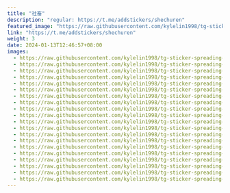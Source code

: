 ```yaml
---
title: "社畜"
description: "regular: https://t.me/addstickers/shechuren"
featured_image: "https://raw.githubusercontent.com/kylelin1998/tg-sticker-spreading-worldwide-images/main/img/1f86a9f5-31d5-476d-a85a-0bc29162ca65.jpg"
link: "https://t.me/addstickers/shechuren"
weight: 3
date: 2024-01-13T12:46:57+08:00
images:
  - https://raw.githubusercontent.com/kylelin1998/tg-sticker-spreading-worldwide-images/main/img/1f86a9f5-31d5-476d-a85a-0bc29162ca65.jpg
  - https://raw.githubusercontent.com/kylelin1998/tg-sticker-spreading-worldwide-images/main/img/986e6df5-535f-49cc-8fba-b510e9b56f9d.jpg
  - https://raw.githubusercontent.com/kylelin1998/tg-sticker-spreading-worldwide-images/main/img/f6a93fdb-d34f-4ae1-810b-2ef9b2d53c2e.jpg
  - https://raw.githubusercontent.com/kylelin1998/tg-sticker-spreading-worldwide-images/main/img/0575efa8-1f18-4fa0-b3c9-290326cba949.jpg
  - https://raw.githubusercontent.com/kylelin1998/tg-sticker-spreading-worldwide-images/main/img/cf019b34-0fa0-4e78-a746-df3848c62eb3.jpg
  - https://raw.githubusercontent.com/kylelin1998/tg-sticker-spreading-worldwide-images/main/img/7e840a54-5a54-4d03-b6db-b4eca628b29a.jpg
  - https://raw.githubusercontent.com/kylelin1998/tg-sticker-spreading-worldwide-images/main/img/3dbe059e-20c5-42da-9f90-3990da8e359a.jpg
  - https://raw.githubusercontent.com/kylelin1998/tg-sticker-spreading-worldwide-images/main/img/124f7977-f08e-4d89-bc97-7f8cbfbdbbb4.jpg
  - https://raw.githubusercontent.com/kylelin1998/tg-sticker-spreading-worldwide-images/main/img/4e190442-d19c-4e99-b5f4-15cb8402216d.jpg
  - https://raw.githubusercontent.com/kylelin1998/tg-sticker-spreading-worldwide-images/main/img/bf0ea051-f967-445e-bb82-bb79f8b38ca7.jpg
  - https://raw.githubusercontent.com/kylelin1998/tg-sticker-spreading-worldwide-images/main/img/a5e368a4-e6da-4318-8ec9-88c29125e883.jpg
  - https://raw.githubusercontent.com/kylelin1998/tg-sticker-spreading-worldwide-images/main/img/de1b9d59-b8ae-4e2a-874a-2a8e954fc465.jpg
  - https://raw.githubusercontent.com/kylelin1998/tg-sticker-spreading-worldwide-images/main/img/7e9b2efc-fe3d-4b4c-bc20-5047b3d797da.jpg
  - https://raw.githubusercontent.com/kylelin1998/tg-sticker-spreading-worldwide-images/main/img/2904f9a7-bf58-4627-b2a4-05688166a053.jpg
  - https://raw.githubusercontent.com/kylelin1998/tg-sticker-spreading-worldwide-images/main/img/e5369724-bf25-40ee-ae1d-24079367be22.jpg
  - https://raw.githubusercontent.com/kylelin1998/tg-sticker-spreading-worldwide-images/main/img/a1d1e648-b050-493a-bcce-ce55dcfe54c3.jpg
  - https://raw.githubusercontent.com/kylelin1998/tg-sticker-spreading-worldwide-images/main/img/9b124519-04ec-4e11-abda-cf67968d1b21.jpg
  - https://raw.githubusercontent.com/kylelin1998/tg-sticker-spreading-worldwide-images/main/img/22e836de-883a-4c36-8064-85ce784e8628.jpg
  - https://raw.githubusercontent.com/kylelin1998/tg-sticker-spreading-worldwide-images/main/img/73714188-2c9c-4857-bc13-980be57d8a32.jpg
  - https://raw.githubusercontent.com/kylelin1998/tg-sticker-spreading-worldwide-images/main/img/3fe856c0-be43-49c5-8c4b-88e874bd8908.jpg
---
```

